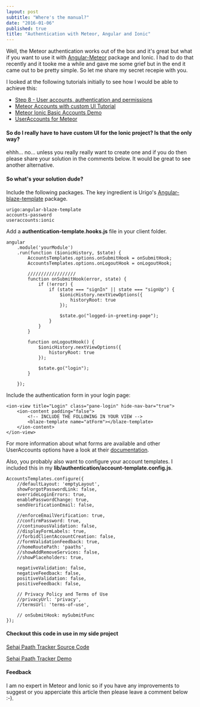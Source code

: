 ```yaml
---
layout: post
subtitle: "Where's the manual?"
date: "2016-01-06"
published: true
title: "Authentication with Meteor, Angular and Ionic"
---
```


Well, the Meteor authentication works out of the box and it's great but what if you want to use it with [Angular-Meteor](http://www.angular-meteor.com/) package and Ionic. I had to do that recently and it tooke me a while and gave me some grief but in the end it came out to be pretty simple. So let me share my secret recepie with you.

I looked at the following tutorials initially to see how I would be able to achieve this:
- [Step 8 - User accounts, authentication and permissions](http://www.angular-meteor.com/tutorials/socially/angular1/user-accounts-authentication-and-permissions)
- [Meteor Accounts with custom UI Tutorial](https://www.codetutorial.io/meteor-accounts-custom-ui-tutorial/)
- [Meteor Ionic Basic Accounts Demo](https://github.com/aaronksaunders/meteor-ionic-demo2/blob/master/README.md)
- [UserAccounts for Meteor](https://useraccounts.meteor.com/)

#### So do I really have to have custom UI for the Ionic project? Is that the only way?
ehhh... no... unless you really really want to create one and if you do then please share your solution in the comments below. It would be great to see another alternative.

#### So what's your solution dude?
Include the following packages. The key ingredient is Urigo's [Angular-blaze-template](https://github.com/Urigo/angular-blaze-template/) package.

```
urigo:angular-blaze-template
accounts-password
useraccounts:ionic
```

Add a **authentication-template.hooks.js** file in your client folder.

```
angular
    .module('yourModule')
    .run(function ($ionicHistory, $state) {
		AccountsTemplates.options.onSubmitHook = onSubmitHook;
		AccountsTemplates.options.onLogoutHook = onLogoutHook;
		
		//////////////////
		function onSubmitHook(error, state) {
			if (!error) {
				if (state === "signIn" || state === "signUp") {
					$ionicHistory.nextViewOptions({
						historyRoot: true
					});

					$state.go("logged-in-greeting-page");
				}
			}
		}

		function onLogoutHook() {
			$ionicHistory.nextViewOptions({
				historyRoot: true
			});

			$state.go("login");
		}

    });
```

Include the authentication form in your login page:

```
<ion-view title="Login" class="pane-login" hide-nav-bar="true">
    <ion-content padding="false">
    	<!-- INCLUDE THE FOLLOWING IN YOUR VIEW -->
        <blaze-template name="atForm"></blaze-template>
    </ion-content>
</ion-view>
```

For more information about what forms are available and other UserAccounts options have a look at their [documentation](https://github.com/meteor-useraccounts/core/blob/master/Guide.md).

Also, you probably also want to configure your account templates. I included this in my **lib/authentication/account-template.config.js**.

```
AccountsTemplates.configure({
    //defaultLayout: 'emptyLayout',
    showForgotPasswordLink: false,
    overrideLoginErrors: true,
    enablePasswordChange: true,
    sendVerificationEmail: false,

    //enforceEmailVerification: true,
    //confirmPassword: true,
    //continuousValidation: false,
    //displayFormLabels: true,
    //forbidClientAccountCreation: false,
    //formValidationFeedback: true,
    //homeRoutePath: 'paaths',
    //showAddRemoveServices: false,
    //showPlaceholders: true,

    negativeValidation: false,
    negativeFeedback: false,
    positiveValidation: false,
    positiveFeedback: false,

    // Privacy Policy and Terms of Use
    //privacyUrl: 'privacy',
    //termsUrl: 'terms-of-use',
	
	// onSubmitHook: mySubmitFunc
});
```

#### Checkout this code in use in my side project
[Sehaj Paath Tracker Source Code](https://github.com/kmlprtsng/SehajPaathTracker)

[Sehaj Paath Tracker Demo](http://sehajpaathtracker.meteor.com/)

#### Feedback
I am no expert in Meteor and Ionic so if you have any improvements to suggest or you apperciate this article then please leave a comment below :-).
